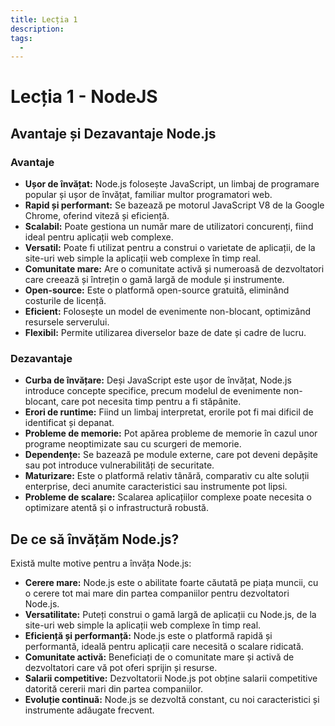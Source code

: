 ```yaml
---
title: Lecția 1
description: 
tags:
  - 
---
```

# Lecția 1 - NodeJS

## Avantaje și Dezavantaje Node.js
### Avantaje

* **Ușor de învățat:** Node.js folosește JavaScript, un limbaj de programare popular și ușor de învățat, familiar multor programatori web. 
* **Rapid și performant:** Se bazează pe motorul JavaScript V8 de la Google Chrome, oferind viteză și eficiență.
* **Scalabil:** Poate gestiona un număr mare de utilizatori concurenți, fiind ideal pentru aplicații web complexe.
* **Versatil:** Poate fi utilizat pentru a construi o varietate de aplicații, de la site-uri web simple la aplicații web complexe în timp real.
* **Comunitate mare:** Are o comunitate activă și numeroasă de dezvoltatori care creează și întrețin o gamă largă de module și instrumente.
* **Open-source:** Este o platformă open-source gratuită, eliminând costurile de licență.
* **Eficient:** Folosește un model de evenimente non-blocant, optimizând resursele serverului.
* **Flexibil:** Permite utilizarea diverselor baze de date și cadre de lucru.

### Dezavantaje

* **Curba de învățare:** Deși JavaScript este ușor de învățat, Node.js introduce concepte specifice, precum modelul de evenimente non-blocant, care pot necesita timp pentru a fi stăpânite.
* **Erori de runtime:** Fiind un limbaj interpretat, erorile pot fi mai dificil de identificat și depanat.
* **Probleme de memorie:** Pot apărea probleme de memorie în cazul unor programe neoptimizate sau cu scurgeri de memorie.
* **Dependențe:** Se bazează pe module externe, care pot deveni depășite sau pot introduce vulnerabilități de securitate.
* **Maturizare:** Este o platformă relativ tânără, comparativ cu alte soluții enterprise, deci anumite caracteristici sau instrumente pot lipsi.
* **Probleme de scalare:** Scalarea aplicațiilor complexe poate necesita o optimizare atentă și o infrastructură robustă.

## De ce să învățăm Node.js?

Există multe motive pentru a învăța Node.js:

* **Cerere mare:** Node.js este o abilitate foarte căutată pe piața muncii, cu o cerere tot mai mare din partea companiilor pentru dezvoltatori Node.js.
* **Versatilitate:** Puteți construi o gamă largă de aplicații cu Node.js, de la site-uri web simple la aplicații web complexe în timp real.
* **Eficiență și performanță:** Node.js este o platformă rapidă și performantă, ideală pentru aplicații care necesită o scalare ridicată.
* **Comunitate activă:** Beneficiați de o comunitate mare și activă de dezvoltatori care vă pot oferi sprijin și resurse.
* **Salarii competitive:** Dezvoltatorii Node.js pot obține salarii competitive datorită cererii mari din partea companiilor.
* **Evoluție continuă:** Node.js se dezvoltă constant, cu noi caracteristici și instrumente adăugate frecvent.